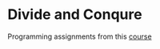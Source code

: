 # Divide and Conqure

Programming assignments from this [course](https://www.coursera.org/learn/algorithms-divide-conquer)